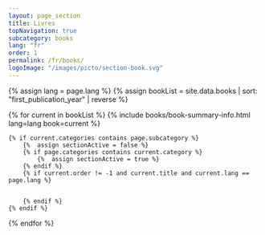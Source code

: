 ```yaml
---
layout: page_section
title: Livres
topNavigation: true
subcategory: books
lang: "fr"
order: 1
permalink: /fr/books/
logoImage: "/images/picto/section-book.svg"
---
```


{% assign lang = page.lang %}
{% assign bookList = site.data.books | sort: "first_publication_year" | reverse %}

{% for current in bookList %}
  {% include books/book-summary-info.html lang=lang book=current %}

    {% if current.categories contains page.subcategory %}
        {%  assign sectionActive = false %}
        {% if page.categories contains current.category %}
            {%  assign sectionActive = true %}
        {% endif %}
        {% if current.order != -1 and current.title and current.lang == page.lang %}


        {% endif %}
    {% endif %}
{% endfor %}
